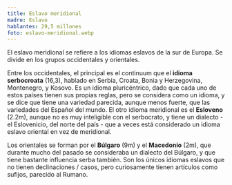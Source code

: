 ```yaml
---
title: Eslavo meridional
madre: Eslavo
hablantes: 29,5 millones
foto: eslavo-meridional.webp
---
```


El eslavo meridional se refiere a los idiomas eslavos de la sur de Europa. Se divide en los grupos occidentales y orientales.

Entre los occidentales, el principal es el continuum que el **idioma serbocroata** (16,3), hablado en Serbia, Croata, Bonia y Herzegovina, Montenegro, y Kosovo. Es un idioma pluricéntrico, dado que cada uno de estos países tienen sus propias reglas, pero se considera como un idioma, y se dice que tiene una variedad parecida, aunque menos fuerte, que las variedades del Español del mundo. El otro idioma meridional es el **Esloveno** (2.2m), aunque no es muy inteligible con el serbocrato, y tiene un dialecto - el Eslovenicio, del norte del país - que a veces está considerado un idioma eslavo oriental en vez de meridional.

Los orientales se forman por el **Búlgaro** (9m) y el **Macedonio** (2m), que durante mucho del pasado se consideraba un dialecto del Búlgaro, y que tiene bastante influencia serba también. Son los únicos idiomas eslavos que no tienen declinaciones / casos, pero curiosamente tienen artículos como sufijos, parecido al Rumano.